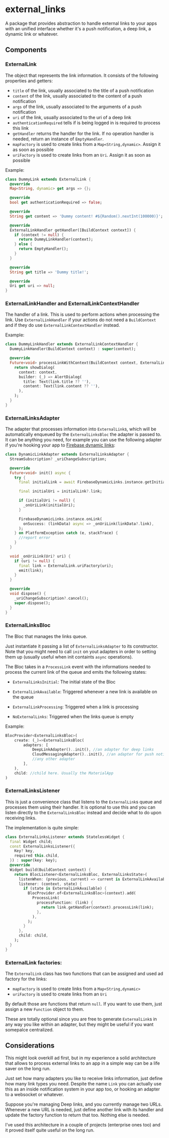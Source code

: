 # external_links

A package that provides abstraction to handle external links to your apps with an unified interface whether it's a push notification, a deep link, a dynamic link or whatever.

## Components
### ExternalLink
The object that represents the link information. It consists of the following properties and getters:
- `title` of the link, usually associated to the title of a push notification
- `content` of the link, usually associated to the content of a push notification
- `args` of the link, usually associated to the arguments of a push notification
- `uri` of the link, usually associated to the uri of a deep link
- `authenticationRequired` tells if is being logged in is required to process this link
- `getHandler` returns the handler for the link. If no operation handler is needed, return an instance of `EmptyHandler`.
- `mapFactory` is used to create links from a `Map<String,dynamic>`. Assign it as soon as possible
- `uriFactory` is used to create links from an `Uri`. Assign it as soon as possible

Example:
```dart
class DummyLink extends ExternalLink {
  @override
  Map<String, dynamic> get args => {};

  @override
  bool get authenticationRequired => false;

  @override
  String get content => 'Dummy content! #${Random().nextInt(100000)}';

  @override
  ExternalLinkHandler getHandler([BuildContext context]) {
    if (context != null) {
      return DummyLinkHandler(context);
    } else {
      return EmptyHandler();
    }
  }

  @override
  String get title => 'Dummy title!';

  @override
  Uri get uri => null;
}
```

### ExternalLinkHandler and ExternalLinkContextHandler
The handler of a link. This is used to perform actions when processing the link.
Use `ExternalLinkHandler` if your actions do not need a `BuildContext` and if they do use `ExternalLinkContextHandler` instead.

Example:
```dart
class DummyLinkHandler extends ExternalLinkContextHandler {
  DummyLinkHandler(BuildContext context) : super(context);

  @override
  Future<void> processLinkWithContext(BuildContext context, ExternalLink link) {
    return showDialog(
      context: context,
      builder: (_) => AlertDialog(
        title: Text(link.title ?? ''),
        content: Text(link.content ?? ''),
      ),
    );
  }
}
```

### ExternalLinksAdapter
The adapter that processes information into `ExternalLink`s, which will be automatically enqueued by the `ExternalLinksBloc` the adapter is passed to.
It can be anything you need, for example you can use the following adapter if you're hooking your app to [Firebase dynamic links](https://pub.dev/packages/firebase_dynamic_links/versions/2.0.0-dev.0):

```dart
class DynamicLinkAdapter extends ExternalLinksAdapter {
  StreamSubscription? _uriChangeSubscription;

  @override
  Future<void> init() async {
    try {
      final initialLink = await FirebaseDynamicLinks.instance.getInitialLink();

      final initialUri = initialLink?.link;

      if (initialUri != null) {
        _onUriLink(initialUri);
      }

      FirebaseDynamicLinks.instance.onLink(
        onSuccess: (linkData) async => _onUriLink(linkData?.link),
      );
    } on PlatformException catch (e, stackTrace) {
      //report error
    }
  }

  void _onUriLink(Uri? uri) {
    if (uri != null) {
      final link = ExternalLink.uriFactory(uri);
      emit(link);
    }
  }

  @override
  void dispose() {
    _uriChangeSubscription?.cancel();
    super.dispose();
  }
}

```
### ExternalLinksBloc
The Bloc that manages the links queue.

Just instantiate it passing a list of `ExternalLinksAdapter` to its constructor.
Note that you might need to call `init` on yout adapters in order to setting them up (usually useful when init containts `async` operations).

The Bloc takes in a `ProcessLink` event with the informations needed to process the current link of the queue and emits the following states:

- `ExternalLinksInitial`: The initial state of the Bloc

- `ExternalLinkAvailable`: Triggered whenever a new link is available on the queue

- `ExternalLinkProcessing`: Triggered when a link is processing

- `NoExternalLinks`: Triggered when the links queue is empty

Example:
```dart
BlocProvider<ExternalLinksBloc>(
    create: (_)=>ExternalLinksBloc(
        adapters: [
            DeepLinkAdapter()..init(), //an adapter for deep links
            CloudMessagingAdapter()..init(), //an adapter for push notifications
            //any other adapter
        ],
    ),
    child: //child here. Usually the MaterialApp
)

```
### ExternalLinksListener
This is just a convenience class that listens to the `ExternalLink`s queue and processes them using their handler.
It is optional to use this and you can listen directly to the `ExternalLinksBloc` instead and decide what to do upon receiving links.

The implementation is quite simple:

```dart
class ExternalLinksListener extends StatelessWidget {
  final Widget child;
  const ExternalLinksListener({
    Key? key,
    required this.child,
  }) : super(key: key);
  @override
  Widget build(BuildContext context) {
    return BlocListener<ExternalLinksBloc, ExternalLinksState>(
      listenWhen: (previous, current) => current is ExternalLinkAvailable,
      listener: (context, state) {
        if (state is ExternalLinkAvailable) {
          BlocProvider.of<ExternalLinksBloc>(context).add(
            ProcessLink(
              processFunction: (link) {
                return link.getHandler(context).processLink(link);
              },
            ),
          );
        }
      },
      child: child,
    );
  }
}
```

### ExternalLink factories:
The `ExternalLink` class has two functions that can be assigned and used ad factory for the links:

- `mapFactory` is used to create links from a `Map<String,dynamic>`
- `uriFactory` is used to create links from an `Uri`

By default those are functions that return `null`. If you want to use them, just assign a new `Function` object to them.

These are totally optional since you are free to generate `ExternalLink`s in any way you like within an adapter, but they might be useful if you want somepalce centralized.

## Considerations
This might look overkill ad first, but in my experience a solid architecture that allows to process external links to an app in a simple way can be a life saver on the long run.

Just set how many adapters you like to receive links information, just define how many link types you need. Despite the name `Link` you can actually use this as an inside notification system in your app too, or hooking an adapter to a websocket or whatever.

Suppose you're managing Deep links, and you currently manage two URLs. Whenever a new URL is needed, just define another link with its handler and update the factory function to return that too. Nothing else is needed.

I've used this architecture in a couple of projects (enterprise ones too) and it proved itself quite useful on the long run.